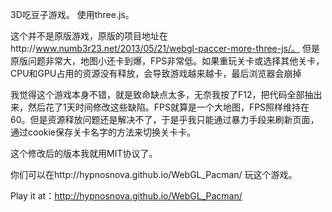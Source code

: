 3D吃豆子游戏。
使用three.js。

这个并不是原版游戏，原版的项目地址在http://www.numb3r23.net/2013/05/21/webgl-paccer-more-three-js/。
但是原版问题非常大，地图小还卡到爆，FPS非常低。如果重玩关卡或选择其他关卡，CPU和GPU占用的资源没有释放，会导致游戏越来越卡，最后浏览器会崩掉

我觉得这个游戏本身不错，就是致命缺点太多，无奈我按了F12，把代码全部抽出来，然后花了1天时间修改这些缺陷。FPS就算是一个大地图，FPS照样维持在60。但是资源释放问题还是解决不了，于是乎我只能通过暴力手段来刷新页面，通过cookie保存关卡名字的方法来切换关卡卡。

这个修改后的版本我就用MIT协议了。

你们可以在http://hypnosnova.github.io/WebGL_Pacman/ 玩这个游戏。

Play it at：http://hypnosnova.github.io/WebGL_Pacman/
